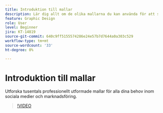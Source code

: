 ```yaml
---
title: Introduktion till mallar
description: Lär dig allt om de olika mallarna du kan använda för att starta dina projekt
feature: Graphic Design
role: User
level: Beginner
jira: KT-14819
source-git-commit: 640c9ff5155574286e24e57b7d7644a0a303c529
workflow-type: tm+mt
source-wordcount: '33'
ht-degree: 0%

---
```


# Introduktion till mallar

Utforska tusentals professionellt utformade mallar för alla dina behov inom sociala medier och marknadsföring.

>[!VIDEO](https://video.tv.adobe.com/v/3426927?quality=12&learn=on&hidetitle=true)
